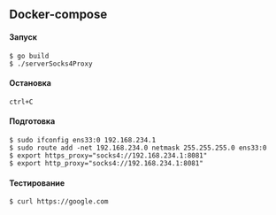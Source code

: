 ## Docker-compose ###

#### Запуск 

    $ go build
    $ ./serverSocks4Proxy
    
#### Остановка ####

    ctrl+C
    
#### Подготовка ####

    $ sudo ifconfig ens33:0 192.168.234.1
    $ sudo route add -net 192.168.234.0 netmask 255.255.255.0 ens33:0
    $ export https_proxy="socks4://192.168.234.1:8081"
    $ export http_proxy="socks4://192.168.234.1:8081"

#### Тестирование ####

    $ curl https://google.com
